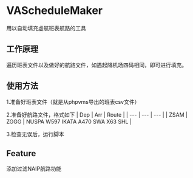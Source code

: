# VAScheduleMaker
用以自动填充虚航班表航路的工具
## 工作原理
遍历班表文件以及做好的航路文件，如遇起降机场四码相同，即可进行填充。
## 使用方法
1.准备好班表文件（就是从phpvms导出的班表csv文件）

2.准备好航路文件，格式如下
| Dep | Arr | Route |
| --- | --- | --- |
| ZSAM | ZGGG | NUSPA W597 IKATA A470 SWA X63 SHL |

3.检查无误后，运行脚本
## Feature
添加过滤NAIP航路功能
